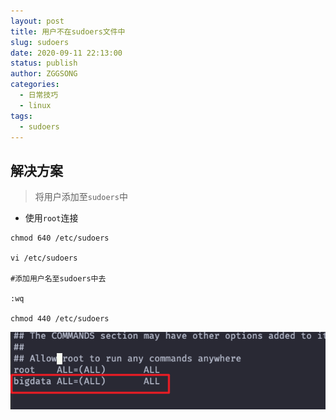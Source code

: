 ```yaml
---
layout: post
title: 用户不在sudoers文件中
slug: sudoers
date: 2020-09-11 22:13:00
status: publish
author: ZGGSONG
categories: 
  - 日常技巧
  - linux
tags: 
  - sudoers
---
```


## 解决方案

> 将用户添加至`sudoers`中

- 使用`root`连接

```
chmod 640 /etc/sudoers

vi /etc/sudoers

#添加用户名至sudoers中去

:wq

chmod 440 /etc/sudoers
```

![sudoers](./img/sudoers.png)